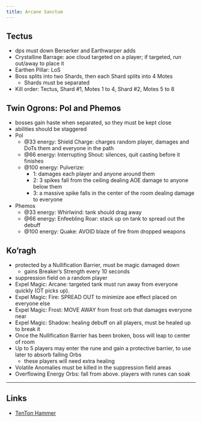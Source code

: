 ```yaml
---
title: Arcane Sanctum
---
```


## Tectus
* dps must down Berserker and Earthwarper adds
* Crystalline Barrage: aoe cloud targeted on a player; if targeted, run out/away to place it
* Earthen Pillar: LoS
* Boss splits into two Shards, then each Shard splits into 4 Motes
    * Shards must be separated
* Kill order: Tectus, Shard #1, Motes 1 to 4, Shard #2, Motes 5 to 8


## Twin Ogrons: Pol and Phemos
* bosses gain haste when separated, so they must be kept close
* abilities should be staggered
* Pol
    * @33 energy: Shield Charge: charges random player, damages and DoTs them and everyone in the path
    * @66 energy: Interrupting Shout: silences, quit casting before it finishes
    * @100 energy: Pulverize: 
        * 1: damages each player and anyone around them
        * 2: 3 spikes fall from the ceiling dealing AOE damage to anyone below them
        * 3: a massive spike falls in the center of the room dealing damage to everyone
* Phemos
    * @33 energy: Whirlwind: tank should drag away
    * @66 energy: Enfeebling Roar: stack up on tank to spread out the debuff
    * @100 energy: Quake: AVOID blaze of fire from dropped weapons

## Ko’ragh
* protected by a Nullification Barrier, must be magic damaged down
    * gains Breaker’s Strength every 10 seconds
* suppression field on a random player
* Expel Magic: Arcane: targeted tank must run away from everyone quickly (OT picks up).
* Expel Magic: Fire: SPREAD OUT to minimize aoe effect placed on everyone else
* Expel Magic: Frost: MOVE AWAY from frost orb that damages everyone near
* Expel Magic: Shadow: healing debuff on all players, must be healed up to break it
* Once the Nullification Barrier has been broken, boss will leap to center of room
* Up to 5 players may enter the rune and gain a protective barrier, to use later to absorb falling Orbs
    * these players will need extra healing 
* Volatile Anomalies must be killed in the suppression field areas
* Overflowing Energy Orbs: fall from above. players with runes can soak



----

## Links
* [TenTon Hammer](http://www.tentonhammer.com/guides/world-warcraft/highmaul-lfr-arcane-sanctum)
